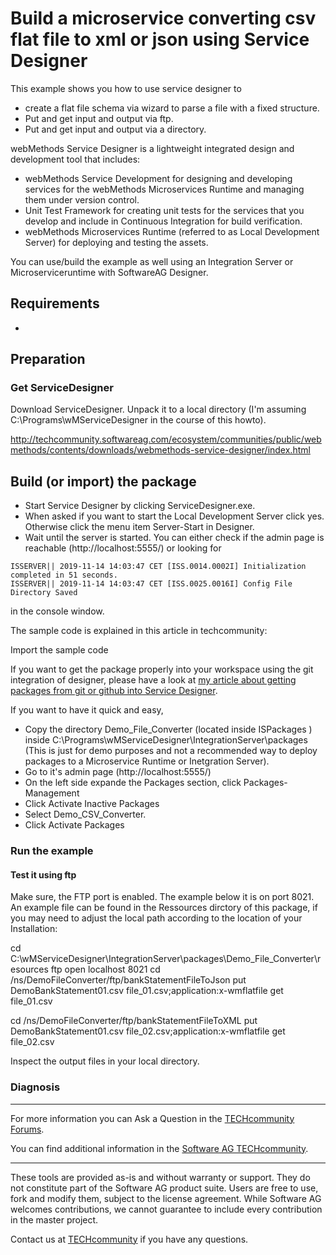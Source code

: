 # Build a microservice converting csv flat file to xml or json using Service Designer 

This example shows you how to use service designer to

* create a flat file schema via wizard to parse a file with a fixed structure.
* Put and get input and output via ftp.
* Put and get input and output via a directory.

webMethods Service Designer is a lightweight integrated design and development tool that includes:

* webMethods Service Development for designing and developing services for the webMethods Microservices Runtime and managing them under version control.
* Unit Test Framework for creating unit tests for the services that you develop and include in Continuous Integration for build verification.
* webMethods Microservices Runtime (referred to as Local Development Server) for deploying and testing the assets.

You can use/build the example as well using an Integration Server or Microserviceruntime with SoftwareAG Designer.

## Requirements

* 

## Preparation

### Get ServiceDesigner

Download ServiceDesigner.
Unpack it to a local directory (I'm assuming C:\Programs\wMServiceDesigner in the course of this howto).

http://techcommunity.softwareag.com/ecosystem/communities/public/webmethods/contents/downloads/webmethods-service-designer/index.html

## Build (or import) the package

* Start Service Designer by clicking ServiceDesigner.exe.
* When asked if you want to start the Local Development Server click yes. Otherwise click the menu item Server-Start in Designer.
* Wait until the server is started. You can either check if the admin page is reachable (http://localhost:5555/) or looking for

```shell
ISSERVER|| 2019-11-14 14:03:47 CET [ISS.0014.0002I] Initialization completed in 51 seconds. 
ISSERVER|| 2019-11-14 14:03:47 CET [ISS.0025.0016I] Config File Directory Saved 
```

in the console window.

The sample code is explained in this article in techcommunity:

Import the sample code 

If you want to get the package properly into your workspace using the git integration of designer, please have a look at [my article about getting packages from git or github into Service Designer](http://techcommunity.softwareag.com/pwiki/-/wiki/Main/Get%20a%20webmethods%20package%20from%20github%20into%20your%20service%20designer).

If you want to have it quick and easy, 
* Copy the directory Demo_File_Converter (located inside ISPackages ) inside C:\Programs\wMServiceDesigner\IntegrationServer\packages (This is just for demo purposes and not a recommended way to deploy packages to a Microservice Runtime or Inetgration Server).
* Go to it's admin page (http://localhost:5555/)
* On the left side expande the Packages section, click Packages-Management
* Click Activate Inactive Packages
* Select Demo_CSV_Converter.
* Click Activate Packages



### Run the example

#### Test it using ftp

Make sure, the FTP port is enabled. The example below it is on port 8021. 
An example file can be found in the Ressources dirctory of this package, if you may need to adjust the local path according to the location of your Installation:

cd C:\wMServiceDesigner\IntegrationServer\packages\Demo_File_Converter\resources
ftp
open localhost 8021
cd /ns/DemoFileConverter/ftp/bankStatementFileToJson
put DemoBankStatement01.csv file_01.csv;application:x-wmflatfile
get file_01.csv

cd /ns/DemoFileConverter/ftp/bankStatementFileToXML
put DemoBankStatement01.csv file_02.csv;application:x-wmflatfile
get file_02.csv

Inspect the output files in your local directory.


### Diagnosis



______________________
For more information you can Ask a Question in the [TECHcommunity Forums](http://techcommunity.softwareag.com/home/-/product/name/command-central).

You can find additional information in the [Software AG TECHcommunity](http://tech.forums.softwareag.com/techjforum/forums/list.page?product=command-central).
______________________
These tools are provided as-is and without warranty or support. They do not constitute part of the Software AG product suite. Users are free to use, fork and modify them, subject to the license agreement. While Software AG welcomes contributions, we cannot guarantee to include every contribution in the master project.

Contact us at [TECHcommunity](mailto:technologycommunity@softwareag.com?subject=Github/SoftwareAG) if you have any questions.
